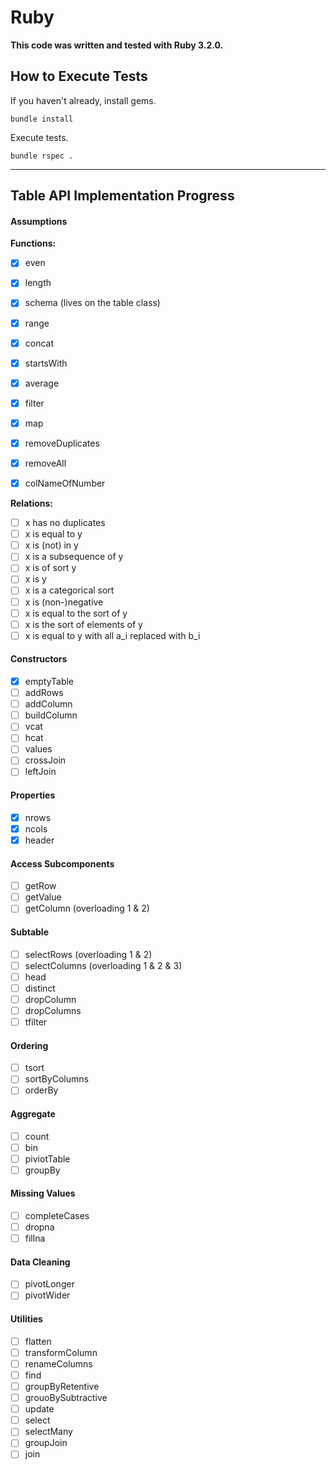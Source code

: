 # Ruby

**This code was written and tested with Ruby 3.2.0.**

## How to Execute Tests

If you haven't already, install gems.
```
bundle install
```

Execute tests.
```
bundle rspec .
```

***

## Table API Implementation Progress

#### Assumptions

**Functions:**

* [x] even
* [x] length
* [x] schema (lives on the table class)
* [x] range
* [x] concat
* [x] startsWith
* [x] average
* [x] filter
* [x] map
* [x] removeDuplicates
* [x] removeAll
* [x] colNameOfNumber


**Relations:**

* [ ] x has no duplicates
* [ ] x is equal to y
* [ ] x is (not) in y
* [ ] x is a subsequence of y
* [ ] x is of sort y
* [ ] x is y
* [ ] x is a categorical sort
* [ ] x is (non-)negative
* [ ] x is equal to the sort of y
* [ ] x is the sort of elements of y
* [ ] x is equal to y with all a_i replaced with b_i

#### Constructors
* [x] emptyTable
* [ ] addRows
* [ ] addColumn
* [ ] buildColumn
* [ ] vcat
* [ ] hcat
* [ ] values
* [ ] crossJoin
* [ ] leftJoin

#### Properties

* [x] nrows
* [x] ncols
* [x] header

#### Access Subcomponents

* [ ] getRow
* [ ] getValue
* [ ] getColumn (overloading 1 & 2)

#### Subtable

* [ ] selectRows (overloading 1 & 2)
* [ ] selectColumns (overloading 1 & 2 & 3)
* [ ] head
* [ ] distinct
* [ ] dropColumn
* [ ] dropColumns
* [ ] tfilter

#### Ordering

* [ ] tsort
* [ ] sortByColumns
* [ ] orderBy

#### Aggregate

* [ ] count
* [ ] bin
* [ ] piviotTable
* [ ] groupBy

#### Missing Values

* [ ] completeCases
* [ ] dropna
* [ ] fillna

#### Data Cleaning

* [ ] pivotLonger
* [ ] pivotWider

#### Utilities

* [ ] flatten
* [ ] transformColumn
* [ ] renameColumns
* [ ] find
* [ ] groupByRetentive
* [ ] grouoBySubtractive
* [ ] update
* [ ] select
* [ ] selectMany
* [ ] groupJoin
* [ ] join
